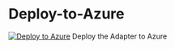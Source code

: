 # Deploy-to-Azure
[![Deploy to Azure](https://aka.ms/deploytoazurebutton)](https://portal.azure.com/#cloudshell)
Deploy the Adapter to Azure
